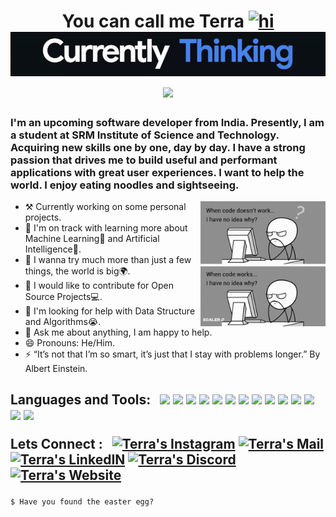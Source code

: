 <h1 align="center">
You can call me Terra <a href="https://terra-01.github.io/Click_Me/"><img src="https://user-images.githubusercontent.com/1303154/88677602-1635ba80-d120-11ea-84d8-d263ba5fc3c0.gif" width="28px" height="28px" alt="hi"></a>

<a href="#">
  <img src="https://raw.githubusercontent.com/Terra-01/Google_Style_Sliding_Text/main/GSSTg.gif" />
</a>

<a href="#">
  <img height="100px" src="https://readme-typing-svg.herokuapp.com?font=Fira+Code&pause=1000&color=0080FB&center=true&width=435&lines=Hello%2C+I+am+Shivam+Singh.;Namaste.;Nice+to+meet+you!" />
</a>

</h1> 
 
### I'm an upcoming software developer from India. Presently, I am a student at SRM Institute of Science and Technology. Acquiring new skills one by one, day by day. I have a strong passion that drives me to build useful and performant applications with great user experiences. I want to help the world. I enjoy eating noodles and sightseeing.

<img align="right" alt="GIF" src="https://raw.githubusercontent.com/Terra-01/Terra-01/main/code.gif" height="200" />


- ⚒️ Currently working on some personal projects.
- 🌱 I'm on track with learning more about Machine Learning🦾 and Artificial Intelligence🤖.
- 🔭 I wanna try much more than just a few things, the world is big🌍.
- 🤝 I would like to contribute for Open Source Projects💻.
- 🤔 I'm looking for help with Data Structure and Algorithms😭.
- 💬 Ask me about anything, I am happy to help.
- 😄 Pronouns: He/Him.
- ⚡ “It’s not that I’m so smart, it’s just that I stay with problems longer.” By Albert Einstein.

<h2 align="left">

**Languages and Tools: &nbsp;** <a href="#"><img height="35" src="https://cdn.jsdelivr.net/gh/devicons/devicon/icons/javascript/javascript-original.svg"></a>
<a href="#"><img height="45" src="https://cdn.jsdelivr.net/gh/devicons/devicon/icons/nodejs/nodejs-original-wordmark.svg"></a>
<a href="#"><img height="35" src="https://cdn.jsdelivr.net/gh/devicons/devicon/icons/nextjs/nextjs-original.svg"></a>
<a href="#"><img height="45" src="https://cdn.jsdelivr.net/gh/devicons/devicon/icons/html5/html5-original.svg"></a>
<a href="#"><img height="45" src="https://cdn.jsdelivr.net/gh/devicons/devicon/icons/css3/css3-original.svg"></a>
<a href="#"><img height="35" src="https://upload.wikimedia.org/wikipedia/commons/thumb/2/2d/Tensorflow_logo.svg/1200px-Tensorflow_logo.svg.png"></a>
<a href="#"><img height="35" src="https://pytorch.org/assets/images/pytorch-logo.png"></a>
<a href="#"><img height="35" src="https://cdn.jsdelivr.net/gh/devicons/devicon/icons/cplusplus/cplusplus-original.svg"></a>
<a href="#"><img height="35" src="https://cdn.jsdelivr.net/gh/devicons/devicon/icons/python/python-original.svg"></a>
<a href="#"><img height="35" src="https://cdn.jsdelivr.net/gh/devicons/devicon/icons/mysql/mysql-original-wordmark.svg"></a>
<a href="#"><img height="35" src="https://cdn.jsdelivr.net/gh/devicons/devicon/icons/docker/docker-original-wordmark.svg"></a>
<a href="#"><img height="35" src="https://cdn.jsdelivr.net/gh/devicons/devicon/icons/git/git-original.svg"></a>
<a href="#"><img height="35" src="https://cdn.jsdelivr.net/gh/devicons/devicon/icons/bash/bash-original.svg"></a>
<a href="#"><img height="35" src="https://cdn.jsdelivr.net/gh/devicons/devicon/icons/vscode/vscode-original.svg"></a>

    
**Lets Connect : &nbsp;** <a href="https://www.instagram.com/terra_shivam/">
<img alt="Terra's Instagram" height="35px" src="https://upload.wikimedia.org/wikipedia/commons/e/e7/Instagram_logo_2016.svg" /></a>
<a href="mailto:thisisshivam@icloud.com"><img alt="Terra's Mail" height="35px" src="https://www.svgrepo.com/show/241788/email-mail.svg" /></a>
<a href="https://www.linkedin.com/in/shivam91s/"><img alt="Terra's LinkedIN" height="35px" src="https://cdn.jsdelivr.net/gh/devicons/devicon/icons/linkedin/linkedin-original.svg" /></a>
<a href="https://discordapp.com/users/Terra#5293/"><img alt="Terra's Discord" height="35px" src="https://www.svgrepo.com/show/353655/discord-icon.svg" /></a>
<a href="https://terra01.vercel.app/"><img alt="Terra's Website" height="35px" src="https://cdn.jsdelivr.net/gh/devicons/devicon/icons/safari/safari-original.svg" /></a>
</h2>

<div align="center">

</div>

    $ Have you found the easter egg?
